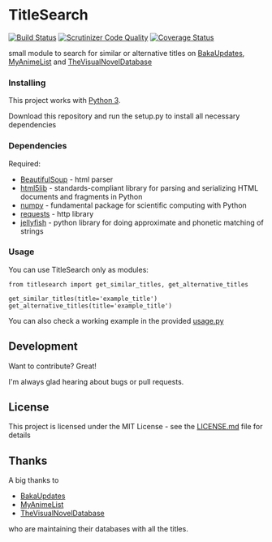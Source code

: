 # TitleSearch

[![Build Status](https://travis-ci.org/DaRealFreak/TitleSearch.svg?branch=master)](https://travis-ci.org/DaRealFreak/TitleSearch)
[![Scrutinizer Code Quality](https://scrutinizer-ci.com/g/DaRealFreak/TitleSearch/badges/quality-score.png?b=master)](https://scrutinizer-ci.com/g/DaRealFreak/TitleSearch/?branch=master)
[![Coverage Status](https://coveralls.io/repos/github/DaRealFreak/TitleSearch/badge.svg?branch=master)](https://coveralls.io/github/DaRealFreak/TitleSearch?branch=master)

small module to search for similar or alternative titles on [BakaUpdates](https://www.mangaupdates.com), [MyAnimeList](https://myanimelist.net) and [TheVisualNovelDatabase](https://vndb.org)


### Installing
This project works with [Python 3](https://www.python.org).

Download this repository and run the setup.py to install all necessary dependencies

### Dependencies

Required:

* [BeautifulSoup](https://www.crummy.com/software/BeautifulSoup) - html parser
* [html5lib](https://github.com/html5lib/html5lib-python) - standards-compliant library for parsing and serializing HTML documents and fragments in Python
* [numpy](http://www.numpy.org) - fundamental package for scientific computing with Python
* [requests](https://github.com/requests/requests) - http library
* [jellyfish](https://github.com/jamesturk/jellyfish) - python library for doing approximate and phonetic matching of strings


### Usage
You can use TitleSearch only as modules:
```
from titlesearch import get_similar_titles, get_alternative_titles

get_similar_titles(title='example_title')
get_alternative_titles(title='example_title')
```
You can also check a working example in the provided [usage.py](https://github.com/DaRealFreak/TitleSearch/blob/master/usage.py)

## Development
Want to contribute? Great!

I'm always glad hearing about bugs or pull requests.


## License

This project is licensed under the MIT License - see the [LICENSE.md](LICENSE.md) file for details


## Thanks

A big thanks to 
- [BakaUpdates](https://www.mangaupdates.com) 
- [MyAnimeList](https://myanimelist.net)
- [TheVisualNovelDatabase](https://vndb.org)

who are maintaining their databases with all the titles.